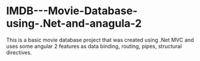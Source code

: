 # IMDB---Movie-Database-using-.Net-and-anagula-2
This is a basic movie database project that was created using .Net MVC and uses some angular 2  features as data binding, routing, pipes, structural directives. 
